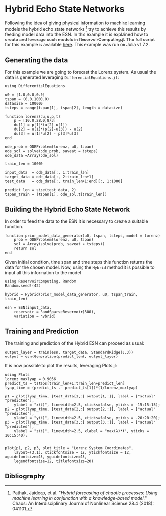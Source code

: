 # Hybrid Echo State Networks
Following the idea of giving physical information to machine learning models the hybrid echo state networks [^1] try to achieve this results by feeding model data into the ESN. In this example it is explained how to create and leverage such models in ReservoirComputing.jl. The full script for this example is available [here](https://github.com/MartinuzziFrancesco/reservoir-computing-examples/blob/main/hybrid/hybrid.jl). This example was run on Julia v1.7.2.

## Generating the data
For this example we are going to forecast the Lorenz system. As usual the data is generated leveraging `DifferentialEquations.jl`:
```@example hybrid
using DifferentialEquations

u0 = [1.0,0.0,0.0]                       
tspan = (0.0,1000.0)  
datasize = 100000
tsteps = range(tspan[1], tspan[2], length = datasize)                   

function lorenz(du,u,p,t)
    p = [10.0,28.0,8/3]
    du[1] = p[1]*(u[2]-u[1])
    du[2] = u[1]*(p[2]-u[3]) - u[2]
    du[3] = u[1]*u[2] - p[3]*u[3]
end

ode_prob = ODEProblem(lorenz, u0, tspan)
ode_sol = solve(ode_prob, saveat = tsteps)
ode_data =Array(ode_sol)

train_len = 10000

input_data  = ode_data[:, 1:train_len]
target_data = ode_data[:, 2:train_len+1]
test_data   = ode_data[:, train_len+1:end][:, 1:1000]

predict_len = size(test_data, 2)
tspan_train = (tspan[1], ode_sol.t[train_len])
```

## Building the Hybrid Echo State Network
In order to feed the data to the ESN it is necessary to create a suitable function.
```@example hybrid
function prior_model_data_generator(u0, tspan, tsteps, model = lorenz)
    prob = ODEProblem(lorenz, u0, tspan) 
    sol = Array(solve(prob, saveat = tsteps))
    return sol
end
```

Given initial condition, time span and time steps this function returns the data for the chosen model. Now, using the `Hybrid` method it is possible to input all this information to the model
```@example hybrid
using ReservoirComputing, Random
Random.seed!(42)

hybrid = Hybrid(prior_model_data_generator, u0, tspan_train, train_len)

esn = ESN(input_data,
    reservoir = RandSparseReservoir(300),
    variation = hybrid)
```

## Training and Prediction
The training and prediction of the Hybrid ESN can proceed as usual:
```@example hybrid
output_layer = train(esn, target_data, StandardRidge(0.3))
output = esn(Generative(predict_len), output_layer)
```

It is now possible to plot the results, leveraging Plots.jl:
```@example hybrid
using Plots
lorenz_maxlyap = 0.9056
predict_ts = tsteps[train_len+1:train_len+predict_len]
lyap_time = (predict_ts .- predict_ts[1])*(1/lorenz_maxlyap)

p1 = plot(lyap_time, [test_data[1,:] output[1,:]], label = ["actual" "predicted"], 
    ylabel = "x(t)", linewidth=2.5, xticks=false, yticks = -15:15:15);
p2 = plot(lyap_time, [test_data[2,:] output[2,:]], label = ["actual" "predicted"], 
    ylabel = "y(t)", linewidth=2.5, xticks=false, yticks = -20:20:20);
p3 = plot(lyap_time, [test_data[3,:] output[3,:]], label = ["actual" "predicted"], 
    ylabel = "z(t)", linewidth=2.5, xlabel = "max(λ)*t", yticks = 10:15:40);


plot(p1, p2, p3, plot_title = "Lorenz System Coordinates", 
    layout=(3,1), xtickfontsize = 12, ytickfontsize = 12, xguidefontsize=15, yguidefontsize=15,
    legendfontsize=12, titlefontsize=20)
```

## Bibliography
[^1]: Pathak, Jaideep, et al. "_Hybrid forecasting of chaotic processes: Using machine learning in conjunction with a knowledge-based model._" Chaos: An Interdisciplinary Journal of Nonlinear Science 28.4 (2018): 041101.
